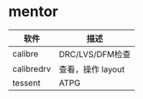 
# mentor

|软件 |描述
|- |-
|calibre        | DRC/LVS/DFM检查
|calibredrv     | 查看，操作 layout
|tessent        | ATPG
